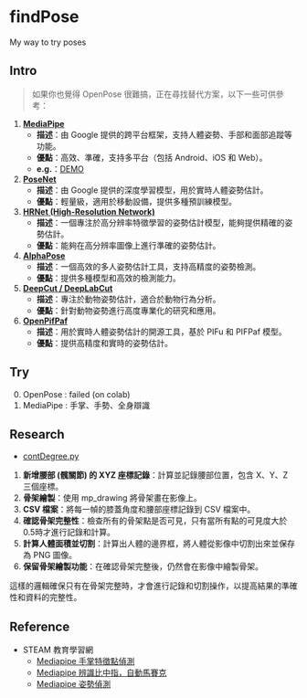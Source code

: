 # findPose
My way to try poses

## Intro
> 如果你也覺得 OpenPose 很難搞，正在尋找替代方案，以下一些可供參考：

1. **[MediaPipe](https://github.com/google/mediapipe)**
   - **描述**：由 Google 提供的跨平台框架，支持人體姿勢、手部和面部追蹤等功能。
   - **優點**：高效、準確，支持多平台（包括 Android、iOS 和 Web）。
   - **e.g.**：[DEMO](https://mediapipe-studio.webapps.google.com/home)
2. **[PoseNet](https://github.com/tensorflow/tfjs-models/tree/master/posenet)**
   - **描述**：由 Google 提供的深度學習模型，用於實時人體姿勢估計。
   - **優點**：輕量級，適用於移動設備，提供多種預訓練模型。
3. **[HRNet (High-Resolution Network)](https://github.com/HRNet)**
   - **描述**：一個專注於高分辨率特徵學習的姿勢估計模型，能夠提供精確的姿勢估計。
   - **優點**：能夠在高分辨率圖像上進行準確的姿勢估計。
4. **[AlphaPose](https://github.com/MVIG-SJTU/AlphaPose)**
   - **描述**：一個高效的多人姿勢估計工具，支持高精度的姿勢檢測。
   - **優點**：提供多種模型和高效的檢測能力。
5. **[DeepCut / DeepLabCut](https://github.com/DeepLabCut/DeepLabCut)**
   - **描述**：專注於動物姿勢估計，適合於動物行為分析。
   - **優點**：針對動物姿勢進行高度專業化的研究和應用。
6. **[OpenPifPaf](https://github.com/vita-epfl/openpifpaf)**
   - **描述**：用於實時人體姿勢估計的開源工具，基於 PIFu 和 PIFPaf 模型。
   - **優點**：提供高精度和實時的姿勢估計。

## Try
0. OpenPose : failed (on colab)
1. MediaPipe : 手掌、手勢、全身辯識

## Research
* [contDegree.py](research/contDegree.py)
1. **新增腰部 (髖關節) 的 XYZ 座標記錄**：計算並記錄腰部位置，包含 X、Y、Z 三個座標。
2. **骨架繪製**：使用 mp_drawing 將骨架畫在影像上。
3. **CSV 檔案**：將每一幀的膝蓋角度和腰部座標記錄到 CSV 檔案中。
4. **確認骨架完整性**：檢查所有的骨架點是否可見，只有當所有點的可見度大於0.5時才進行記錄和計算。
5. **計算人體面積並切割**：計算出人體的邊界框，將人體從影像中切割出來並保存為 PNG 圖像。
6. **保留骨架繪製功能**：在確認骨架完整後，仍然會在影像中繪製骨架。


這樣的邏輯確保只有在骨架完整時，才會進行記錄和切割操作，以提高結果的準確性和資料的完整性。

## Reference
* STEAM 教育學習網
   * [Mediapipe 手掌特徵點偵測](https://steam.oxxostudio.tw/category/python/ai/ai-mediapipe-2023-hand.html)
   * [Mediapipe 辨識比中指，自動馬賽克](https://steam.oxxostudio.tw/category/python/ai/ai-mediapipe-finger-mosaic.html)
   * [Mediapipe 姿勢偵測](https://steam.oxxostudio.tw/category/python/ai/ai-mediapipe-pose.html)
